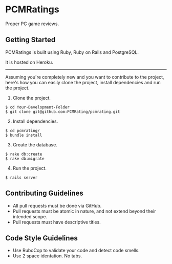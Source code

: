 # PCMRatings

Proper PC game reviews.

## Getting Started

PCMRatings is built using Ruby, Ruby on Rails and PostgreSQL.

It is hosted on Heroku.

---

Assuming you're completely new and you want to contribute to the project, here's
how you can easily clone the project, install dependencies and run the project.

1. Clone the project.

  ```
  $ cd Your-Development-Folder
  $ git clone git@github.com:PCMRating/pcmrating.git
  ```

2. Install dependencies.

  ```
  $ cd pcmrating/
  $ bundle install
  ```

3. Create the database.

  ```
  $ rake db:create
  $ rake db:migrate
  ```

4. Run the project.

  ```
  $ rails server
  ```

## Contributing Guidelines

- All pull requests must be done via GitHub.
- Pull requests must be atomic in nature, and not extend beyond their intended scope.
- Pull requests must have descriptive titles.

## Code Style Guidelines

- Use RuboCop to validate your code and detect code smells.
- Use 2 space identation. No tabs.
